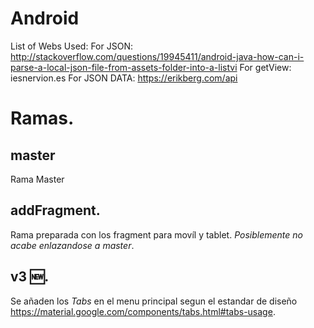 # Android

List of Webs Used:
For JSON:
http://stackoverflow.com/questions/19945411/android-java-how-can-i-parse-a-local-json-file-from-assets-folder-into-a-listvi
For getView:
iesnervion.es
For JSON DATA: https://erikberg.com/api


# Ramas.

## master
Rama Master

## addFragment.

Rama preparada con los fragment para movíl y tablet. *Posiblemente no acabe enlazandose a master*.

## v3 :new:.

Se añaden los *Tabs* en el menu principal segun el estandar de diseño https://material.google.com/components/tabs.html#tabs-usage.
